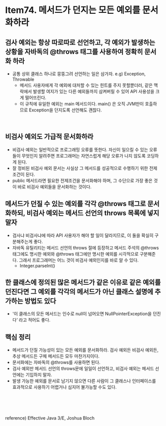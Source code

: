 # Item74. 메서드가 던지는 모든 예외를 문서화하라

## 검사 예외는 항상 따로따로 선언하고, 각 예외가 발생하는 상황을 자바독의 @throws 태그를 사용하여 정확히 문서화 하라
* 공통 상위 클래스 하나로 뭉뚱그려 선언하는 일은 삼가자. e.g) Exception, Throwable
  * 메서드 사용자에게 각 예외에 대처할 수 있는 힌트를 주지 못할뿐더러, 같은 맥락에서 발생할 여지가 있는 다른 예외들까지 삼켜버릴 수 있어 API 사용성을 크게 떨어뜨린다.
  * 이 규칙에 유일한 예외는 main 메서드이다.  main() 은 오직 JVM만이 호출하므로 Exception을 던지도록 선언해도 괜찮다.

<br>

## 비검사 예외도 가급적 문서화하라
* 비검사 예외는 일반적으로 프로그래밍 오류를 뜻한다. 자신이 일으킬 수 있는 오류들이 무엇인지 알려주면 프로그래머는 자연스럽게 해당 오류가 나지 않도록 코딩하게 된다.
* 잘 정비된 비검사 예외 문서는 사실상 그 메서드를 성공적으로 수행하기 위한 전제조건이 된다.
* public 메서드라면 필요한 전제조건을 문서화해야 하며, 그 수단으로 가장 좋은 것이 바로 비검사 예외들을 문서화하는 것이다.


## 메서드가 던질 수 있는 예외를 각각 @throws 태그로 문서화하되, 비검사 예외는 메서드 선언의 throws 목록에 넣지 말자
* 검사냐 비검사냐에 따라 API 사용자가 해야 할 일이 달라지므로, 이 둘을 확실히 구분해주는게 좋다.
* 자바독 유틸리티는 메서드 선언의 throws 절에 등장하고 메서드 주석의 @throws 태그에도 명시한 예외와 @throws 태그에만 명시한 예외를 시각적으로 구분해준다. 그래서 프로그래머는 어느 것이 비검사 예외인지를 바로 알 수 있다.
  * Integer.parseInt()


## 한 클래스에 정의된 많은 메서드가 같은 이유로 같은 예외를 던진다면 그 예외를 각각의 메서드가 아닌 클래스 설명에 추가하는 방법도 있다
* '이 클래스의 모든 메서드는 인수로 null이 넘어오면 NullPointerException을 던진다’ 라고 적어도 좋다.


## 핵심 정리
* 메서드가 던질 가능성이 있는 모든 예외를 문서화하라. 검사 예외든 비검사 예외든, 추상 메서드든 구체 메서드든 모두 마찬가지이다.
* 문서화에는 자바독의 @throws를 사용하면 된다.
* 검사 예외만 메서드 선언의 throws문에 일일이 선언하고, 비검사 예외는 메서드 선언에는 기입하지 말자.
* 발생 가능한 예외를 문서로 남기지 않으면 다른 사람이 그 클래스나 인터페이스를 효과적으로 사용하기 어렵거나 심지어 불가능할 수도 있다.


<br><br><br><br>
reference) Effective Java 3/E, Joshua Bloch 